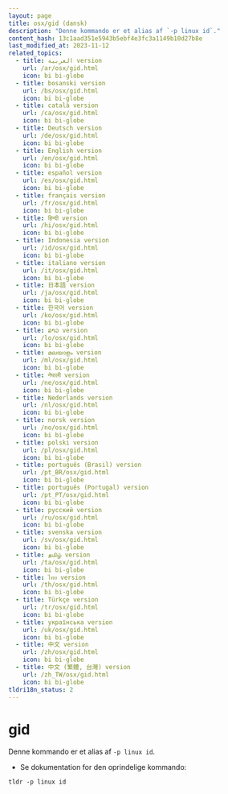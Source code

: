 ```yaml
---
layout: page
title: osx/gid (dansk)
description: "Denne kommando er et alias af `-p linux id`."
content_hash: 13c1aad351e5943b5ebf4e3fc3a1149b10d27b8e
last_modified_at: 2023-11-12
related_topics:
  - title: العربية version
    url: /ar/osx/gid.html
    icon: bi bi-globe
  - title: bosanski version
    url: /bs/osx/gid.html
    icon: bi bi-globe
  - title: català version
    url: /ca/osx/gid.html
    icon: bi bi-globe
  - title: Deutsch version
    url: /de/osx/gid.html
    icon: bi bi-globe
  - title: English version
    url: /en/osx/gid.html
    icon: bi bi-globe
  - title: español version
    url: /es/osx/gid.html
    icon: bi bi-globe
  - title: français version
    url: /fr/osx/gid.html
    icon: bi bi-globe
  - title: हिन्दी version
    url: /hi/osx/gid.html
    icon: bi bi-globe
  - title: Indonesia version
    url: /id/osx/gid.html
    icon: bi bi-globe
  - title: italiano version
    url: /it/osx/gid.html
    icon: bi bi-globe
  - title: 日本語 version
    url: /ja/osx/gid.html
    icon: bi bi-globe
  - title: 한국어 version
    url: /ko/osx/gid.html
    icon: bi bi-globe
  - title: ລາວ version
    url: /lo/osx/gid.html
    icon: bi bi-globe
  - title: മലയാളം version
    url: /ml/osx/gid.html
    icon: bi bi-globe
  - title: नेपाली version
    url: /ne/osx/gid.html
    icon: bi bi-globe
  - title: Nederlands version
    url: /nl/osx/gid.html
    icon: bi bi-globe
  - title: norsk version
    url: /no/osx/gid.html
    icon: bi bi-globe
  - title: polski version
    url: /pl/osx/gid.html
    icon: bi bi-globe
  - title: português (Brasil) version
    url: /pt_BR/osx/gid.html
    icon: bi bi-globe
  - title: português (Portugal) version
    url: /pt_PT/osx/gid.html
    icon: bi bi-globe
  - title: русский version
    url: /ru/osx/gid.html
    icon: bi bi-globe
  - title: svenska version
    url: /sv/osx/gid.html
    icon: bi bi-globe
  - title: தமிழ் version
    url: /ta/osx/gid.html
    icon: bi bi-globe
  - title: ไทย version
    url: /th/osx/gid.html
    icon: bi bi-globe
  - title: Türkçe version
    url: /tr/osx/gid.html
    icon: bi bi-globe
  - title: українська version
    url: /uk/osx/gid.html
    icon: bi bi-globe
  - title: 中文 version
    url: /zh/osx/gid.html
    icon: bi bi-globe
  - title: 中文 (繁體, 台灣) version
    url: /zh_TW/osx/gid.html
    icon: bi bi-globe
tldri18n_status: 2
---
```

# gid

Denne kommando er et alias af `-p linux id`.

- Se dokumentation for den oprindelige kommando:

`tldr -p linux id`
